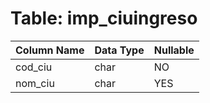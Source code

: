 # Table: imp_ciuingreso

| Column Name | Data Type | Nullable |
|-------------|-----------|----------|
| cod_ciu | char | NO |
| nom_ciu | char | YES |
